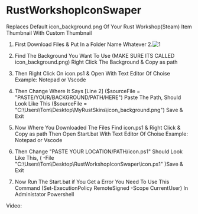 # RustWorkshopIconSwaper

Replaces Default icon_background.png Of Your Rust Workshop(Steam) Item Thumbnail With Custom Thumbnail


1. First Download Files & Put In a Folder Name Whatever 
2.![1](https://github.com/user-attachments/assets/4161e3c7-5033-4044-bb98-66437fa2c980)

3. Find The Background You Want To Use (MAKE SURE ITS CALLED icon_background.png) Right Click The Background & Copy as path
4. Then Right Click On icon.ps1 & Open With Text Editor Of Choise Example: Notepad or Vscode
5. Then Change Where It Says [Line 2] ($sourceFile = "PASTE/YOUR/BACKGROUND/PATH/HERE") Paste The Path, Should Look Like This ($sourceFile = "C:\Users\Tom\Desktop\MyRustSkins\icon_background.png") Save & Exit
6. Now Where You Downloaded The Files Find icon.ps1 & Right Click & Copy as path Then Open Start.bat With Text Editor Of Choise Example: Notepad or Vscode
7. Then Change "PASTE YOUR LOCATION/PATH/icon.ps1" Should Look Like This, ( -File "C:\Users\Tom\Desktop\RustWorkshopIconSwaper\icon.ps1" )Save & Exit
8. Now Run The Start.bat if You Get a Error You Need To Use This Command (Set-ExecutionPolicy RemoteSigned -Scope CurrentUser) In Administator Powershell

Video:

